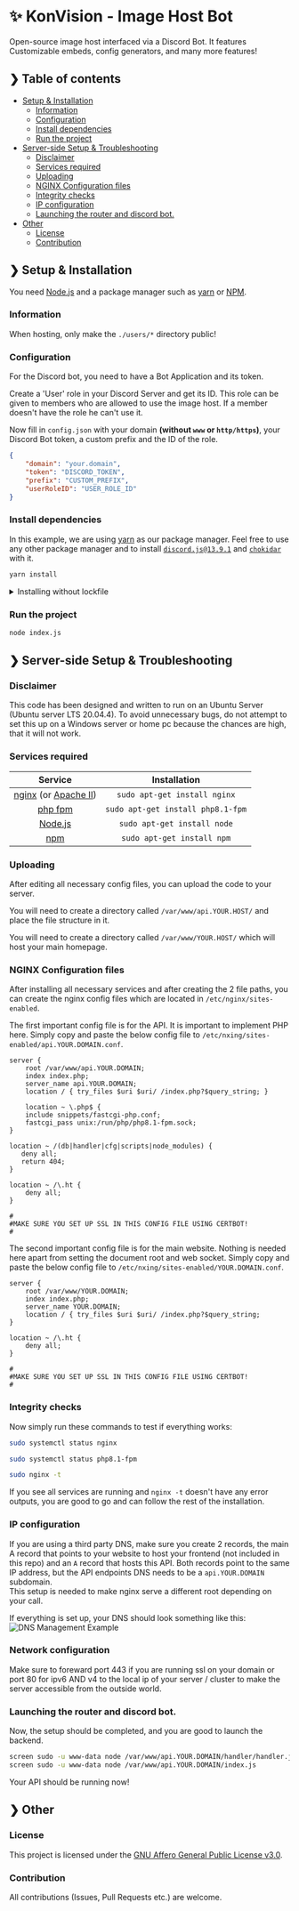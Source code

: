 # ✨ KonVision - Image Host Bot

Open-source image host interfaced via a Discord Bot. It features Customizable embeds, config generators, and many more features!


## ❯ Table of contents

- [Setup & Installation](#setup--installation)
  - [Information](#information)
  - [Configuration](#configuration)
  - [Install dependencies](#install-dependencies)
  - [Run the project](#run-the-project)
- [Server-side Setup & Troubleshooting](#server-side-setup--troubleshooting)
  - [Disclaimer](#disclaimer)
  - [Services required](#services-required)
  - [Uploading](#uploading)
  - [NGINX Configuration files](#nginx-configuration-files)
  - [Integrity checks](#integrity-checks)
  - [IP configuration](#ip-configuration)
  - [Launching the router and discord bot.](#launching-the-router-and-discord-bot)
- [Other](#other)
  - [License](#license)
  - [Contribution](#contribution)


## ❯ Setup & Installation

You need [Node.js](https://nodejs.org/en/) and a package manager such as [yarn](https://yarnpkg.com/) or [NPM](https://www.npmjs.com/).

### Information
When hosting, only make the `./users/*` directory public!

### Configuration
For the Discord bot, you need to have a Bot Application and its token.

Create a 'User' role in your Discord Server and get its ID. This role can be given to members who are allowed to use the image host. If a member doesn't have the role he can't use it.

Now fill in `config.json` with your domain **(without `www` or `http/https`)**, your Discord Bot token, a custom prefix and the ID of the role.

```json
{
    "domain": "your.domain",
    "token": "DISCORD_TOKEN",
    "prefix": "CUSTOM_PREFIX",
    "userRoleID": "USER_ROLE_ID"
}
```

### Install dependencies
In this example, we are using [yarn](https://yarnpkg.com/) as our package manager. Feel free to use any other package manager and to install [`discord.js@13.9.1`](https://www.npmjs.com/package/discord.js/v/13.9.1) and [`chokidar`](https://www.npmjs.com/package/chokidar) with it.

```bash
yarn install
```

<details>
    <summary>Installing without lockfile</summary>
    <p> If you want to create a new lockfile / set up a new project, you can use the following command to add the required packages: </p>
    <code>yarn add discord.js@13.9.1</code>
    <br>
    <code>yarn add chokidar</code>
</details>

### Run the project 

```bash
node index.js
```


## ❯ Server-side Setup & Troubleshooting

### Disclaimer
This code has been designed and written to run on an Ubuntu Server (Ubuntu server LTS 20.04.4). To avoid unnecessary bugs, do not attempt to set this up on a Windows server or home pc because the chances are high, that it will not work.

### Services required  

| Service  | Installation |
| :------: | :----------: |
| [nginx](https://nginx.org/) (or [Apache II](https://httpd.apache.org/))  | `sudo apt-get install nginx`  |
| [php fpm](https://php-fpm.org/)  | `sudo apt-get install php8.1-fpm`  |
| [Node.js](https://nodejs.org/)  | `sudo apt-get install node`  |
| [npm](https://www.npmjs.com/)  | `sudo apt-get install npm`  |

### Uploading  
After editing all necessary config files, you can upload the code to your server.

You will need to create a directory called ```/var/www/api.YOUR.HOST/``` and place the file structure in it.

You will need to create a directory called ```/var/www/YOUR.HOST/``` which will host your main homepage.  

### NGINX Configuration files

After installing all necessary services and after creating the 2 file paths, you can create the nginx config files which are located in ```/etc/nginx/sites-enabled```.  

The first important config file is for the API. It is important to implement PHP here. Simply copy and paste the below config file to ```/etc/nxing/sites-enabled/api.YOUR.DOMAIN.conf```.

```
server {
    root /var/www/api.YOUR.DOMAIN;  
    index index.php;
    server_name api.YOUR.DOMAIN;
    location / { try_files $uri $uri/ /index.php?$query_string; }

    location ~ \.php$ {
    include snippets/fastcgi-php.conf;
    fastcgi_pass unix:/run/php/php8.1-fpm.sock;
}

location ~ /(db|handler|cfg|scripts|node_modules) {
   deny all;
   return 404;
}

location ~ /\.ht {
    deny all;
}

#
#MAKE SURE YOU SET UP SSL IN THIS CONFIG FILE USING CERTBOT!
#
```

The second important config file is for the main website. Nothing is needed here apart from setting the document root and web socket. Simply copy and paste the below config file to ```/etc/nxing/sites-enabled/YOUR.DOMAIN.conf```.

```
server {
    root /var/www/YOUR.DOMAIN;  
    index index.php;
    server_name YOUR.DOMAIN;
    location / { try_files $uri $uri/ /index.php?$query_string; 
}

location ~ /\.ht {
    deny all;
}

#
#MAKE SURE YOU SET UP SSL IN THIS CONFIG FILE USING CERTBOT!
#
```


### Integrity checks

Now simply run these commands to test if everything works:

```bash
sudo systemctl status nginx
```

```bash
sudo systemctl status php8.1-fpm
```

```bash
sudo nginx -t 
```

If you see all services are running and `nginx -t` doesn't have any error outputs, you are good to go and can follow the rest of the installation.

### IP configuration
If you are using a third party DNS, make sure you create 2 records, the main A record that points to your website to host your frontend (not included in this repo) and an  `A` record that hosts this API. Both records point to the same IP address, but the API endpoints DNS needs to be a `api.YOUR.DOMAIN` subdomain.  
This setup is needed to make nginx serve a different root depending on your call.  

If everything is set up, your DNS should look something like this:  
![DNS Management Example](https://i.imgur.com/rogmSEZ.png)

### Network configuration

Make sure to foreward port 443 if you are running ssl on your domain or port 80 for ipv6 AND v4 to the local ip of your server / cluster to make the server accessible from the outside world. 

### Launching the router and discord bot.

Now, the setup should be completed, and you are good to launch the backend.  

```bash
screen sudo -u www-data node /var/www/api.YOUR.DOMAIN/handler/handler.js
screen sudo -u www-data node /var/www/api.YOUR.DOMAIN/index.js
```  

Your API should be running now!


## ❯ Other

### License

This project is licensed under the [GNU Affero General Public License v3.0](https://github.com/KonVision/OpenBot/blob/main/LICENSE).

### Contribution

All contributions (Issues, Pull Requests etc.) are welcome.
